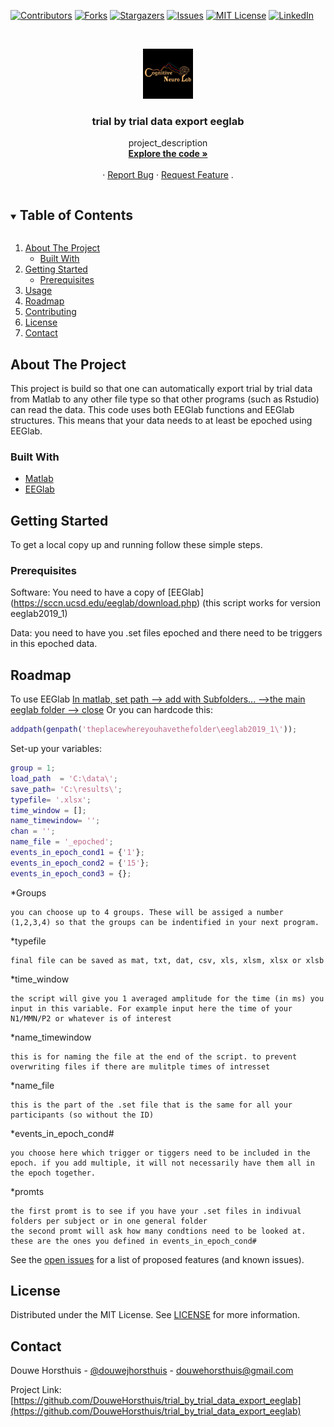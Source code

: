[![Contributors][contributors-shield]][contributors-url]
[![Forks][forks-shield]][forks-url]
[![Stargazers][stars-shield]][stars-url]
[![Issues][issues-shield]][issues-url]
[![MIT License][license-shield]][license-url]
[![LinkedIn][linkedin-shield]][linkedin-url]



<!-- PROJECT LOGO -->
<br />
<p align="center">
  <a href="https://github.com/DouweHorsthuis/trial_by_trial_data_export_eeglab">
    <img src="images/CNL_logo_Square.jpeg" alt="Logo" width="80" height="80">
  </a>

  <h3 align="center">trial by trial data export eeglab</h3>

  <p align="center">
    project_description
    <br />
    <a href="https://https://github.com/DouweHorsthuis/trial_by_trial_data_export_eeglab/tree/main/src"><strong>Explore the code »</strong></a>
    <br />
    <br />
    ·
    <a href="https://github.com/DouweHorsthuis/trial_by_trial_data_export_eeglab/issues">Report Bug</a>
    ·
    <a href="https://github.com/DouweHorsthuis/trial_by_trial_data_export_eeglab/issues">Request Feature</a>
	.
  </p>
</p>



<!-- TABLE OF CONTENTS -->
<details open="open">
  <summary><h2 style="display: inline-block">Table of Contents</h2></summary>
  <ol>
    <li>
      <a href="#about-the-project">About The Project</a>
      <ul>
        <li><a href="#built-with">Built With</a></li>
      </ul>
    </li>
    <li>
      <a href="#getting-started">Getting Started</a>
      <ul>
        <li><a href="#prerequisites">Prerequisites</a></li>
      </ul>
    </li>
    <li><a href="#usage">Usage</a></li>
    <li><a href="#roadmap">Roadmap</a></li>
    <li><a href="#contributing">Contributing</a></li>
    <li><a href="#license">License</a></li>
    <li><a href="#contact">Contact</a></li>
  </ol>
</details>



<!-- ABOUT THE PROJECT -->
## About The Project
This project is build so that one can automatically export trial by trial data from Matlab to any other file type so that other programs (such as Rstudio) can read the data.
This code uses both EEGlab functions and EEGlab structures. This means that your data needs to at least be epoched using EEGlab.


### Built With

* [Matlab](https://www.mathworks.com/)
* [EEGlab](https://sccn.ucsd.edu/eeglab/index.php)




<!-- GETTING STARTED -->
## Getting Started

To get a local copy up and running follow these simple steps.

### Prerequisites
Software: You need to have a copy of [EEGlab] (https://sccn.ucsd.edu/eeglab/download.php) (this script works for version eeglab2019_1)

Data: you need to have you .set files epoched and there need to be triggers in this epoched data.  

<!-- ROADMAP -->
## Roadmap
To use EEGlab
[In matlab, set path --> add with Subfolders... -->the main eeglab folder --> close](https://github.com/DouweHorsthuis/trial_by_trial_data_export_eeglab/blob/main/images/screenshot_add_path.PNG)
Or you can hardcode this: 

```matlab
addpath(genpath('theplacewhereyouhavethefolder\eeglab2019_1\'));
```
Set-up your variables:

```matlab
group = 1; 
load_path  = 'C:\data\';
save_path= 'C:\results\';
typefile= '.xlsx'; 
time_window = [];
name_timewindow= '';
chan = '';  
name_file = '_epoched'; 
events_in_epoch_cond1 = {'1'}; 
events_in_epoch_cond2 = {'15'}; 
events_in_epoch_cond3 = {}; 
```

*Groups

	you can choose up to 4 groups. These will be assiged a number (1,2,3,4) so that the groups can be indentified in your next program.
	
*typefile

	final file can be saved as mat, txt, dat, csv, xls, xlsm, xlsx or xlsb
	
*time_window

	the script will give you 1 averaged amplitude for the time (in ms) you input in this variable. For example input here the time of your N1/MMN/P2 or whatever is of interest

*name_timewindow 

	
	this is for naming the file at the end of the script. to prevent overwriting files if there are mulitple times of intresset
*name_file

	
	this is the part of the .set file that is the same for all your participants (so without the ID)
*events_in_epoch_cond#

	you choose here which trigger or tiggers need to be included in the epoch. if you add multiple, it will not necessarily have them all in the epoch together.

*promts

	the first promt is to see if you have your .set files in indivual folders per subject or in one general folder
	the second promt will ask how many condtions need to be looked at. these are the ones you defined in events_in_epoch_cond#
	
	
See the [open issues](https://github.com/DouweHorsthuis/trial_by_trial_data_export_eeglab/issues) for a list of proposed features (and known issues).


## License

Distributed under the MIT License. See [LICENSE](https://github.com/DouweHorsthuis/trial_by_trial_data_export_eeglab/blob/main/LICENSE) for more information.



<!-- CONTACT -->
## Contact

Douwe Horsthuis - [@douwejhorsthuis](https://twitter.com/douwejhorsthuis) - douwehorsthuis@gmail.com

Project Link: [https://github.com/DouweHorsthuis/trial_by_trial_data_export_eeglab](https://github.com/DouweHorsthuis/trial_by_trial_data_export_eeglab)


<!-- MARKDOWN LINKS & IMAGES -->
<!-- https://www.markdownguide.org/basic-syntax/#reference-style-links -->
[contributors-shield]: https://img.shields.io/github/contributors/DouweHorsthuis/trial_by_trial_data_export_eeglab.svg?style=for-the-badge
[contributors-url]: https://github.com/DouweHorsthuis/trial_by_trial_data_export_eeglab/graphs/contributors
[forks-shield]: https://img.shields.io/github/forks/DouweHorsthuis/trial_by_trial_data_export_eeglab.svg?style=for-the-badge
[forks-url]: https://github.com/DouweHorsthuis/trial_by_trial_data_export_eeglab/network/members
[stars-shield]: https://img.shields.io/github/stars/DouweHorsthuis/trial_by_trial_data_export_eeglab.svg?style=for-the-badge
[stars-url]: https://github.com/DouweHorsthuis/trial_by_trial_data_export_eeglab/stargazers
[issues-shield]: https://img.shields.io/github/issues/DouweHorsthuis/trial_by_trial_data_export_eeglab.svg?style=for-the-badge
[issues-url]: https://github.com/DouweHorsthuis/trial_by_trial_data_export_eeglab/issues
[license-shield]: https://img.shields.io/github/license/DouweHorsthuis/trial_by_trial_data_export_eeglab.svg?style=for-the-badge
[license-url]: https://github.com/DouweHorsthuis/trial_by_trial_data_export_eeglab/blob/main/LICENSE
[linkedin-shield]: https://img.shields.io/badge/-LinkedIn-black.svg?style=for-the-badge&logo=linkedin&colorB=555
[linkedin-url]: https://linkedin.com/in/DouweHorsthuis
